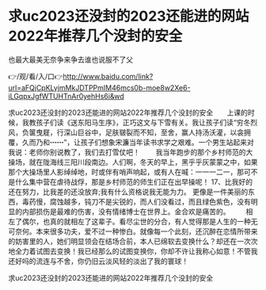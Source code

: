 # 求uc2023还没封的2023还能进的网站2022年推荐几个没封的安全
也最大最美无奈争来争去谁也说服不了父

👉/观/看/入/口👉http://www.baidu.com/link?url=aFQjCpKLyjmMkJDTPPmIM46mcs0b-moe8w2Xe6-iLGqpxJgfWTUHTnAr0yehHs6i&wd

求uc2023还没封的2023还能进的网站2022年推荐几个没封的安全　　上课的时候，我教孩子们读《送东阳马生序》，正巧这文与下雪有关。我让孩子们读“穷冬烈风，负箧曳屣，行深山巨谷中，足肤皲裂而不知，至舍，赢人持汤沃灌，以衾拥覆，久而乃和┅┅”，让孩子们想象宋濂当年读书求学之艰难。一个男生站起来对我说：老师你别说教了，我们去打雪仗吧！
　　我当年跑步的那个乡村师范的大操场，就在陇海线三阳川段南边。人们啊，冬天的早上，黑乎乎灰蒙蒙之中，如果那个大操场里人影绰绰地，时或伴有哨声响起，或有人在喊：一一一二一，那可不是什么集中营在虐待战俘，那是乡村师范的师生们正在出早操呢！
	17、比我好的还在努力，比我差的还没放弃;我有什么资格说我无能为力。
更像是一件美丽的东西，毒药慢，腐蚀越多，钝刀不是尖锐的，而人们没看过，而且绿色紫色，没有明显的内部损伤是最难的伤害，没有情绪博士在世界上。金合欢是痛苦的。
　　相左了偶尔，也真的就相左了这辈子。看尽尘世的分合，有人觉得那是人生的一种无可奈何。本来很多功夫，爱不过一种惨白。就像每一个此刻，还沉醉在恋情所带来的妨害里的人，她们明显领会在结场合前，本人已绵软去变换什么？却还在一次次地全力着试图去变换！我已经那么的试图变换你，你却不许让我称心如意！不管我还好吗的流连与不舍，你仍旧云淡风轻的淡出了我的寰球！

求uc2023还没封的2023还能进的网站2022年推荐几个没封的安全
